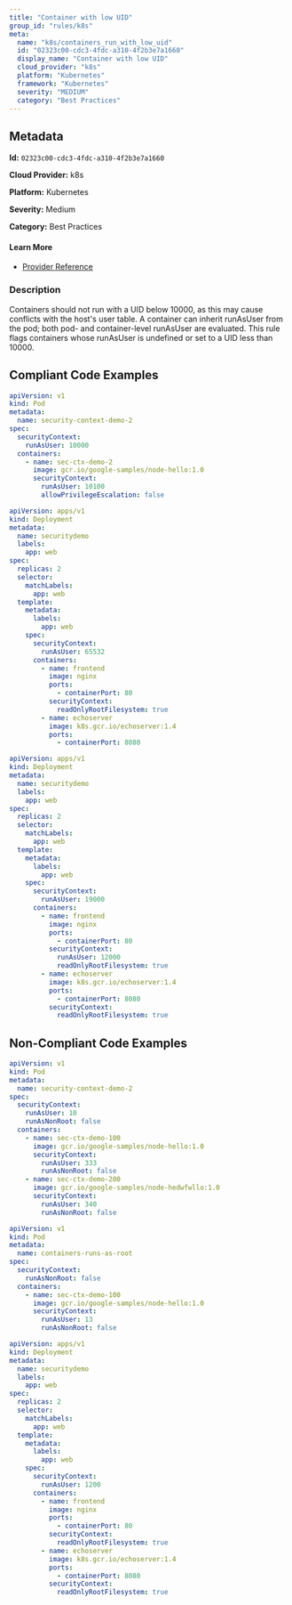 ```yaml
---
title: "Container with low UID"
group_id: "rules/k8s"
meta:
  name: "k8s/containers_run_with_low_uid"
  id: "02323c00-cdc3-4fdc-a310-4f2b3e7a1660"
  display_name: "Container with low UID"
  cloud_provider: "k8s"
  platform: "Kubernetes"
  framework: "Kubernetes"
  severity: "MEDIUM"
  category: "Best Practices"
---
```

## Metadata

**Id:** `02323c00-cdc3-4fdc-a310-4f2b3e7a1660`

**Cloud Provider:** k8s

**Platform:** Kubernetes

**Severity:** Medium

**Category:** Best Practices

#### Learn More

 - [Provider Reference](https://kubernetes.io/docs/tasks/configure-pod-container/security-context/)

### Description

 Containers should not run with a UID below 10000, as this may cause conflicts with the host's user table. A container can inherit runAsUser from the pod; both pod- and container-level runAsUser are evaluated. This rule flags containers whose runAsUser is undefined or set to a UID less than 10000.


## Compliant Code Examples
```yaml
apiVersion: v1
kind: Pod
metadata:
  name: security-context-demo-2
spec:
  securityContext:
    runAsUser: 10000
  containers:
    - name: sec-ctx-demo-2
      image: gcr.io/google-samples/node-hello:1.0
      securityContext:
        runAsUser: 10100
        allowPrivilegeEscalation: false

```

```yaml
apiVersion: apps/v1
kind: Deployment
metadata:
  name: securitydemo
  labels:
    app: web
spec:
  replicas: 2
  selector:
    matchLabels:
      app: web
  template:
    metadata:
      labels:
        app: web
    spec:
      securityContext:
        runAsUser: 65532
      containers:
        - name: frontend
          image: nginx
          ports:
            - containerPort: 80
          securityContext:
            readOnlyRootFilesystem: true
        - name: echoserver
          image: k8s.gcr.io/echoserver:1.4
          ports:
            - containerPort: 8080

```

```yaml
apiVersion: apps/v1
kind: Deployment
metadata:
  name: securitydemo
  labels:
    app: web
spec:
  replicas: 2
  selector:
    matchLabels:
      app: web
  template:
    metadata:
      labels:
        app: web
    spec:
      securityContext:
        runAsUser: 19000
      containers:
        - name: frontend
          image: nginx
          ports:
            - containerPort: 80
          securityContext:
            runAsUser: 12000
            readOnlyRootFilesystem: true
        - name: echoserver
          image: k8s.gcr.io/echoserver:1.4
          ports:
            - containerPort: 8080
          securityContext:
            readOnlyRootFilesystem: true

```
## Non-Compliant Code Examples
```yaml
apiVersion: v1
kind: Pod
metadata:
  name: security-context-demo-2
spec:
  securityContext:
    runAsUser: 10
    runAsNonRoot: false
  containers:
    - name: sec-ctx-demo-100
      image: gcr.io/google-samples/node-hello:1.0
      securityContext:
        runAsUser: 333
        runAsNonRoot: false
    - name: sec-ctx-demo-200
      image: gcr.io/google-samples/node-hedwfwllo:1.0
      securityContext:
        runAsUser: 340
        runAsNonRoot: false

```

```yaml
apiVersion: v1
kind: Pod
metadata:
  name: containers-runs-as-root
spec:
  securityContext:
    runAsNonRoot: false
  containers:
    - name: sec-ctx-demo-100
      image: gcr.io/google-samples/node-hello:1.0
      securityContext:
        runAsUser: 13
        runAsNonRoot: false

```

```yaml
apiVersion: apps/v1
kind: Deployment
metadata:
  name: securitydemo
  labels:
    app: web
spec:
  replicas: 2
  selector:
    matchLabels:
      app: web
  template:
    metadata:
      labels:
        app: web
    spec:
      securityContext:
        runAsUser: 1200
      containers:
        - name: frontend
          image: nginx
          ports:
            - containerPort: 80
          securityContext:
            readOnlyRootFilesystem: true
        - name: echoserver
          image: k8s.gcr.io/echoserver:1.4
          ports:
            - containerPort: 8080
          securityContext:
            readOnlyRootFilesystem: true

```